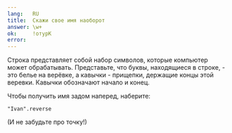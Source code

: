 ```yaml
---
lang:   RU
title:  Скажи свое имя наоборот
answer: \w+
ok:     !отурК
error:  
---
```


Строка представляет собой набор символов, которые компьютер может обрабатывать. Представьте, что буквы, находящиеся в строке, - это 
белье на верёвке, а кавычки - прищепки, держащие концы этой веревки. Кавычки обозначают начало и конец.

Чтобы получить имя задом наперед, наберите: 

    "Ivan".reverse

(И не забудьте про точку!)
